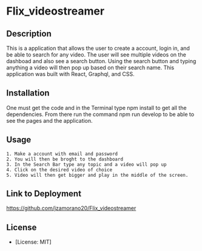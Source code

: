 # Flix_videostreamer

## Description 

This is a application that allows the user to create a account, login in, and be able to search for any video. The user will see multiple videos on the dashboad and also see a search button. Using the search button and typing anything a video will then pop up based on their search name. This application was built with React, Graphql, and CSS.

## Installation

One must get the code and in the Terminal type npm install to get all the dependencies. From there run the command npm run develop to be able to see the pages and the application.

## Usage 

    1. Make a account with email and password
    2. You will then be broght to the dashboard
    3. In the Search Bar type any topic and a video will pop up
    4. Click on the desired video of choice
    5. Video will then get bigger and play in the middle of the screen.


## Link to Deployment 

https://github.com/jzamorano20/Flix_videostreamer

## License 

- [License: MIT]